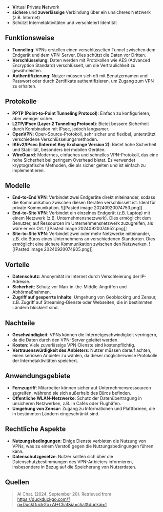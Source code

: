 - **V**irtual **P**rivate **N**etwork
- **sichere** und **zuverlässige** Verbindung über ein unsicheres Netzwerk (z.B. Internet)
- Schützt Internetaktivitäten und verschleiert Identität

## Funktionsweise
- **Tunneling**: VPNs erstellen einen verschlüsselten Tunnel zwischen dem Endgerät und dem VPN-Server. Dies schützt die Daten vor Dritten.
- **Verschlüsselung**: Daten werden mit Protokollen wie AES (Advanced Encryption Standard) verschlüsselt, um die Vertraulichkeit zu gewährleisten.
- **Authentifizierung**: Nutzer müssen sich oft mit Benutzernamen und Passwort oder durch Zertifikate authentifizieren, um Zugang zum VPN zu erhalten.

## Protokolle
- **PPTP (Point-to-Point Tunneling Protocol)**: Einfach zu konfigurieren, aber weniger sicher.
- **L2TP/IPsec (Layer 2 Tunneling Protocol)**: Bietet bessere Sicherheit durch Kombination mit IPsec, jedoch langsamer.
- **OpenVPN**: Open-Source-Protokoll, sehr sicher und flexibel, unterstützt verschiedene Verschlüsselungsmethoden.
- **IKEv2/IPsec (Internet Key Exchange Version 2)**: Bietet hohe Sicherheit und Stabilität, besonders bei mobilen Geräten.
- **WireGuard**: Modernes, einfaches und schnelles VPN-Protokoll, das eine hohe Sicherheit bei geringem Overhead bietet. Es verwendet kryptografische Methoden, die als sicher gelten und ist einfach zu implementieren.

## Modelle
- **End-to-End VPN**: Verbindet zwei Endgeräte direkt miteinander, sodass die Kommunikation zwischen diesen Geräten verschlüsselt ist. Ideal für private Kommunikation.
![[Pasted image 20240920074753.png]]
- **End-to-Site VPN**: Verbindet ein einzelnes Endgerät (z.B. Laptop) mit einem Netzwerk (z.B. Unternehmensnetzwerk). Dies ermöglicht dem Benutzer, auf Ressourcen im Unternehmensnetzwerk zuzugreifen, als wäre er vor Ort.
![[Pasted image 20240920074952.png]]
- **Site-to-Site VPN**: Verbindet zwei oder mehr Netzwerke miteinander, z.B. die Büros eines Unternehmens an verschiedenen Standorten. Dies ermöglicht eine sichere Kommunikation zwischen den Netzwerken.
![[Pasted image 20240920074905.png]]

## Vorteile
- **Datenschutz**: Anonymität im Internet durch Verschleierung der IP-Adresse.
- **Sicherheit**: Schutz vor Man-in-the-Middle-Angriffen und Abhörmaßnahmen.
- **Zugriff auf gesperrte Inhalte**: Umgehung von Geoblocking und Zensur, z.B. Zugriff auf Streaming-Dienste oder Webseiten, die in bestimmten Ländern blockiert sind.

## Nachteile
- **Geschwindigkeit**: VPNs können die Internetgeschwindigkeit verringern, da die Daten durch den VPN-Server geleitet werden.
- **Kosten**: Viele zuverlässige VPN-Dienste sind kostenpflichtig.
- **Vertrauenswürdigkeit des Anbieters**: Nutzer müssen darauf achten, einen seriösen Anbieter zu wählen, da dieser möglicherweise Protokolle der Internetaktivitäten speichert.

## Anwendungsgebiete
- **Fernzugriff**: Mitarbeiter können sicher auf Unternehmensressourcen zugreifen, während sie sich außerhalb des Büros befinden.
- **Öffentliche WLAN-Netzwerke**: Schutz der Datenübertragung in unsicheren Netzwerken, z.B. in Cafés oder Flughäfen.
- **Umgehung von Zensur**: Zugang zu Informationen und Plattformen, die in bestimmten Ländern eingeschränkt sind.

## Rechtliche Aspekte
- **Nutzungsbedingungen**: Einige Dienste verbieten die Nutzung von VPNs, was zu einem Verstoß gegen die Nutzungsbedingungen führen kann.
- **Datenschutzgesetze**: Nutzer sollten sich über die Datenschutzbestimmungen des VPN-Anbieters informieren, insbesondere in Bezug auf die Speicherung von Nutzerdaten.

## Quellen
> AI Chat. (2024, September 20). Retrieved from https://duckduckgo.com/?q=DuckDuckGo+AI+Chat&ia=chat&duckai=1
